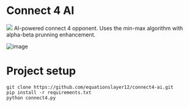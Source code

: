 # Connect 4 AI
<img src="https://www.pygame.org/docs/_images/pygame_tiny.png">
AI-powered connect 4 opponent. Uses the min-max algorithm with alpha-beta prunning enhancement.

![image](https://github.com/user-attachments/assets/b20c1cb5-c7fe-45bc-994b-c7f2002ffe1f)

# Project setup
```
git clone https://github.com/equationslayer12/connect4-ai.git
pip install -r requirements.txt
python connect4.py
```
